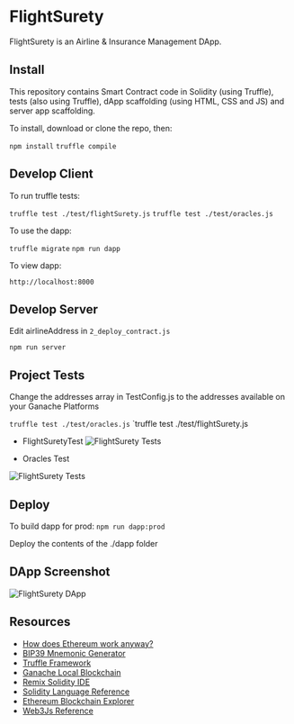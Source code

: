 # FlightSurety

FlightSurety is an Airline & Insurance Management DApp.

## Install

This repository contains Smart Contract code in Solidity (using Truffle), tests (also using Truffle), dApp scaffolding (using HTML, CSS and JS) and server app scaffolding.

To install, download or clone the repo, then:

`npm install`
`truffle compile`

## Develop Client

To run truffle tests:

`truffle test ./test/flightSurety.js`
`truffle test ./test/oracles.js`

To use the dapp:

`truffle migrate`
`npm run dapp`

To view dapp:

`http://localhost:8000`

## Develop Server
Edit airlineAddress in `2_deploy_contract.js`

`npm run server`

## Project Tests

Change the addresses array in TestConfig.js to the addresses available on your Ganache Platforms

`truffle test ./test/oracles.js`
`truffle test ./test/flightSurety.js

- FlightSuretyTest
![FlightSurety Tests](https://i.imgur.com/Mgrau5A.png)

- Oracles Test

![FlightSurety Tests](https://i.imgur.com/fVLT8PH.png)


## Deploy

To build dapp for prod:
`npm run dapp:prod`

Deploy the contents of the ./dapp folder

## DApp Screenshot

![FlightSurety DApp](https://i.imgur.com/a7JHfSl.png)


## Resources

* [How does Ethereum work anyway?](https://medium.com/@preethikasireddy/how-does-ethereum-work-anyway-22d1df506369)
* [BIP39 Mnemonic Generator](https://iancoleman.io/bip39/)
* [Truffle Framework](http://truffleframework.com/)
* [Ganache Local Blockchain](http://truffleframework.com/ganache/)
* [Remix Solidity IDE](https://remix.ethereum.org/)
* [Solidity Language Reference](http://solidity.readthedocs.io/en/v0.4.24/)
* [Ethereum Blockchain Explorer](https://etherscan.io/)
* [Web3Js Reference](https://github.com/ethereum/wiki/wiki/JavaScript-API)

